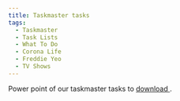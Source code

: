 ```yaml
---
title: Taskmaster tasks
tags:
  - Taskmaster
  - Task Lists
  - What To Do
  - Corona Life
  - Freddie Yeo
  - TV Shows
---
```


Power point of our taskmaster tasks to <a href="https://www.dropbox.com/s/coffc6hvgo74hfe/TM%20slide.pptx?dl=1" download>download
</a>.


